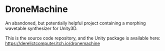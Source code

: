 # DroneMachine

An abandoned, but potentially helpful project containing a morphing wavetable synthesizer for Unity3D.

This is the source code repository, and the Unity package is available here:
https://derelictcomputer.itch.io/dronemachine
